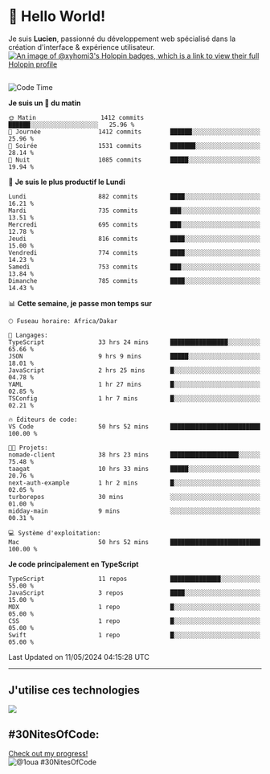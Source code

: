 # 👋 Hello World!

Je suis **Lucien**, passionné du développement web spécialisé dans la création d'interface & expérience utilisateur.
[![An image of @xyhomi3's Holopin badges, which is a link to view their full Holopin profile](https://holopin.me/xyhomi3)](https://holopin.io/@xyhomi3)

##

<!--START_SECTION:waka-->
![Code Time](http://img.shields.io/badge/Code%20Time-1%2C170%20hrs%2026%20mins-blue)

**Je suis un 🐤 du matin** 

```text
🌞 Matin                  1412 commits        ██████░░░░░░░░░░░░░░░░░░░   25.96 % 
🌆 Journée                1412 commits        ██████░░░░░░░░░░░░░░░░░░░   25.96 % 
🌃 Soirée                 1531 commits        ███████░░░░░░░░░░░░░░░░░░   28.14 % 
🌙 Nuit                   1085 commits        █████░░░░░░░░░░░░░░░░░░░░   19.94 % 
```
📅 **Je suis le plus productif le Lundi** 

```text
Lundi                    882 commits         ████░░░░░░░░░░░░░░░░░░░░░   16.21 % 
Mardi                    735 commits         ███░░░░░░░░░░░░░░░░░░░░░░   13.51 % 
Mercredi                 695 commits         ███░░░░░░░░░░░░░░░░░░░░░░   12.78 % 
Jeudi                    816 commits         ████░░░░░░░░░░░░░░░░░░░░░   15.00 % 
Vendredi                 774 commits         ████░░░░░░░░░░░░░░░░░░░░░   14.23 % 
Samedi                   753 commits         ███░░░░░░░░░░░░░░░░░░░░░░   13.84 % 
Dimanche                 785 commits         ████░░░░░░░░░░░░░░░░░░░░░   14.43 % 
```


📊 **Cette semaine, je passe mon temps sur** 

```text
🕑︎ Fuseau horaire: Africa/Dakar

💬 Langages: 
TypeScript               33 hrs 24 mins      ████████████████░░░░░░░░░   65.66 % 
JSON                     9 hrs 9 mins        █████░░░░░░░░░░░░░░░░░░░░   18.01 % 
JavaScript               2 hrs 25 mins       █░░░░░░░░░░░░░░░░░░░░░░░░   04.78 % 
YAML                     1 hr 27 mins        █░░░░░░░░░░░░░░░░░░░░░░░░   02.85 % 
TSConfig                 1 hr 7 mins         █░░░░░░░░░░░░░░░░░░░░░░░░   02.21 % 

🔥 Éditeurs de code: 
VS Code                  50 hrs 52 mins      █████████████████████████   100.00 % 

🐱‍💻 Projets: 
nomade-client            38 hrs 23 mins      ███████████████████░░░░░░   75.48 % 
taagat                   10 hrs 33 mins      █████░░░░░░░░░░░░░░░░░░░░   20.76 % 
next-auth-example        1 hr 2 mins         █░░░░░░░░░░░░░░░░░░░░░░░░   02.05 % 
turborepos               30 mins             ░░░░░░░░░░░░░░░░░░░░░░░░░   01.00 % 
midday-main              9 mins              ░░░░░░░░░░░░░░░░░░░░░░░░░   00.31 % 

💻 Système d'exploitation: 
Mac                      50 hrs 52 mins      █████████████████████████   100.00 % 
```

**Je code principalement en TypeScript** 

```text
TypeScript               11 repos            ██████████████░░░░░░░░░░░   55.00 % 
JavaScript               3 repos             ████░░░░░░░░░░░░░░░░░░░░░   15.00 % 
MDX                      1 repo              █░░░░░░░░░░░░░░░░░░░░░░░░   05.00 % 
CSS                      1 repo              █░░░░░░░░░░░░░░░░░░░░░░░░   05.00 % 
Swift                    1 repo              █░░░░░░░░░░░░░░░░░░░░░░░░   05.00 % 
```




 Last Updated on 11/05/2024 04:15:28 UTC
<!--END_SECTION:waka-->
---

## J'utilise ces technologies

<p align="left">
  <a href="https://skillicons.dev">
    <img src="https://skillicons.dev/icons?i=ts,js,md,scss,tailwind,react,redux,docker,express,astro,vite,nextjs,vercel,figma,ableton" />
  </a>
</p>

## #30NitesOfCode:
  [Check out my progress!](https://www.codedex.io/@1oua/30-nites-of-code)  
  ![@1oua #30NitesOfCode](https://www.codedex.io/api/petStatus?user=1oua)

